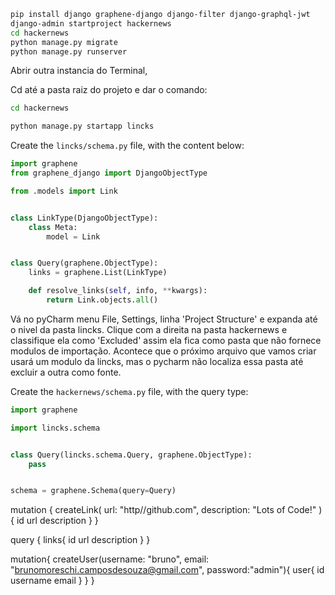 





```bash
pip install django graphene-django django-filter django-graphql-jwt
django-admin startproject hackernews
cd hackernews
python manage.py migrate
python manage.py runserver
```

Abrir outra instancia do Terminal,

Cd até a pasta raiz do projeto e dar o comando:

```bash
cd hackernews
```

```bash
python manage.py startapp lincks
```

Create the `lincks/schema.py` file, with the content below:

```python
import graphene
from graphene_django import DjangoObjectType

from .models import Link


class LinkType(DjangoObjectType):
    class Meta:
        model = Link


class Query(graphene.ObjectType):
    links = graphene.List(LinkType)

    def resolve_links(self, info, **kwargs):
        return Link.objects.all()
```



Vá no pyCharm menu File, Settings, linha 'Project Structure' e expanda até o nivel da pasta lincks. Clique com a direita na pasta hackernews e classifique ela como 'Excluded' assim ela fica como pasta que não fornece modulos de importação. Acontece que o próximo arquivo que vamos criar usará um modulo da lincks, mas o pycharm não localiza essa pasta até excluir a outra como fonte.

Create the `hackernews/schema.py` file, with the query type:

```python
import graphene

import lincks.schema


class Query(lincks.schema.Query, graphene.ObjectType):
    pass


schema = graphene.Schema(query=Query)
```





mutation {
  createLink(
    url: "http//github.com",
    description: "Lots of Code!"
  ){
    id
    url
    description
  }
}



query {
  links{
    id
    url
    description
  }
}



mutation{
  createUser(username: "bruno", email: "brunomoreschi.camposdesouza@gmail.com", password:"admin"){
    user{
      id
      username
      email
    }
  }
}
